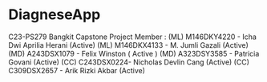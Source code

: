 # DiagneseApp
C23-PS279
Bangkit Capstone Project 
Member :
(ML) M146DKY4220 - Icha Dwi Aprilia Herani (Active)
(ML) M146DKX4133 - M. Jumli Gazali (Active)
(MD) A243DSX1079 - Felix Winston ( Active )
(MD) A323DSY3585 - Patricia Govani (Active)
(CC) C243DSX0224- Nicholas Devlin Cang (Active)
(CC) C309DSX2657 - Arik Rizki Akbar (Active)
